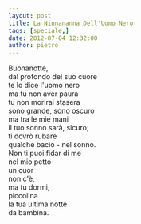 ```yaml
---
layout: post
title: La Ninnananna Dell'Uomo Nero
tags: [speciale,]
date: 2012-07-04 12:32:00
author: pietro
---
```

Buonanotte,<br/>dal profondo del suo cuore<br/>te lo dice l'uomo nero<br/>ma tu non aver paura<br/>tu non morirai stasera<br/>sono grande, sono oscuro<br/>ma tra le mie mani<br/>il tuo sonno sarà, sicuro;<br/>ti dovrò rubare<br/>qualche bacio - nel sonno.<br/>Non ti puoi fidar di me<br/>nel mio petto<br/>un cuor<br/>non c'è,<br/>ma tu dormi,<br/>piccolina<br/>la tua ultima notte<br/>da bambina.
